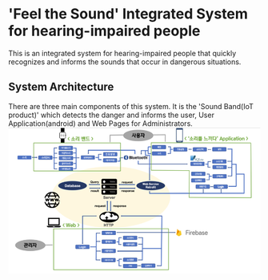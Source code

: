 # 'Feel the Sound' Integrated System for hearing-impaired people
This is an integrated system for hearing-impaired people that quickly recognizes and informs the sounds that occur in dangerous situations.

## System Architecture
There are three main components of this system. It is the 'Sound Band(IoT product)' which detects the danger and informs the user, User Application(android) and Web Pages for Administrators.
![img](./Images/SystemArchitecture.png)
